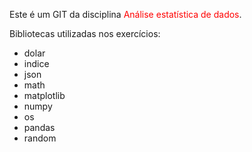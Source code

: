 Este é um GIT da disciplina <span style="color:red">Análise estatística de dados</span>.

Bibliotecas utilizadas nos exercícios:


  - dolar
  - indice
  - json
  - math
  - matplotlib
  - numpy
  - os
  - pandas
  - random
